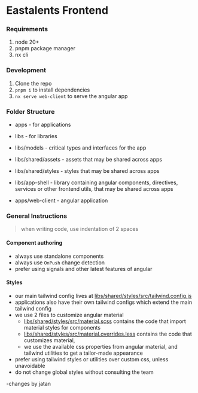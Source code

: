 # Eastalents Frontend

### Requirements

1. node 20+
2. pnpm package manager
3. nx cli

### Development

1. Clone the repo
2. `pnpm i` to install dependencies
3. `nx serve web-client` to serve the angular app


### Folder Structure

- apps - for applications
- libs - for libraries

- libs/models - critical types and interfaces for the app
- libs/shared/assets - assets that may be shared across apps
- libs/shared/styles - styles that may be shared across apps
- libs/app-shell - library containing angular components, directives, services or other frontend utils, that may be shared across apps

- apps/web-client - angular application

### General Instructions

>  when writing code, use indentation of 2 spaces

#### Component authoring

- always use standalone components
- always use `OnPush` change detection
- prefer using signals and other latest features of angular

#### Styles
- our main tailwind config lives at [libs/shared/styles/src/tailwind.config.js](libs/shared/styles/src/tailwind.config.js)
- applications also have their own tailwind configs which extend the main tailwind config
- we use 2 files to customize angular material
  - [libs/shared/styles/src/material.scss](libs/shared/styles/src/material.scss) contains the code that import material styles for components
  - [libs/shared/styles/src/material.overrides.less](libs/shared/styles/src/material.overrides.less) contains the code that customizes material,
  - we use the available css properties from angular material, and tailwind utilities to get a tailor-made appearance
- prefer using tailwind styles or utilities over custom css, unless unavoidable
- do not change global styles without consulting the team


-changes by jatan
